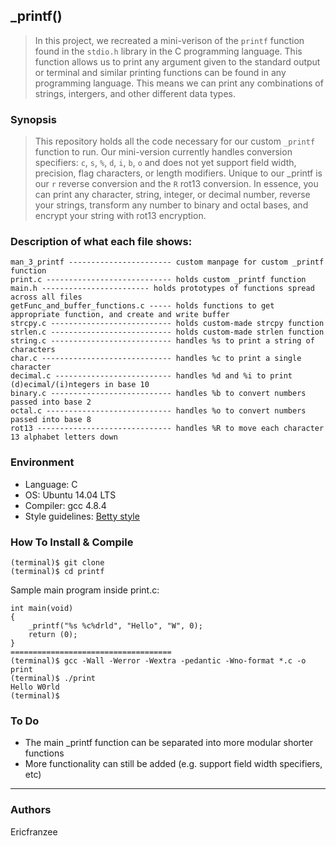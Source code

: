 ## \_printf()

> In this project, we recreated a mini-verison of the `printf` function found in
> the `stdio.h` library in the C programming language. This function allows
> us to print any argument given to the standard output or terminal and similar
> printing functions can be found in any programming language. This means we can
> print any combinations of strings, intergers, and other different data types.

### Synopsis

> This repository holds all the code necessary for our custom `_printf`
> function to run. Our mini-version currently handles conversion specifiers:
> `c`, `s`, `%`, `d`, `i`, `b`, `o` and does not yet
> support field width, precision, flag characters, or length modifiers. Unique to our \_printf is our `r`
> reverse conversion and the `R` rot13 conversion. In essence, you can
> print any character, string, integer, or decimal number, reverse your strings,
> transform any number to binary and octal bases, and encrypt your string with rot13 encryption.

### Description of what each file shows:

```
man_3_printf ----------------------- custom manpage for custom _printf function
print.c ---------------------------- holds custom _printf function
main.h ------------------------ holds prototypes of functions spread across all files
getFunc_and_buffer_functions.c ----- holds functions to get appropriate function, and create and write buffer
strcpy.c --------------------------- holds custom-made strcpy function
strlen.c --------------------------- holds custom-made strlen function
string.c --------------------------- handles %s to print a string of characters
char.c ----------------------------- handles %c to print a single character
decimal.c -------------------------- handles %d and %i to print (d)ecimal/(i)ntegers in base 10
binary.c --------------------------- handles %b to convert numbers passed into base 2
octal.c ---------------------------- handles %o to convert numbers passed into base 8
rot13 ------------------------------ handles %R to move each character 13 alphabet letters down
```

### Environment

- Language: C
- OS: Ubuntu 14.04 LTS
- Compiler: gcc 4.8.4
- Style guidelines: [Betty style](https://github.com/mainschool/Betty/wiki)

### How To Install & Compile

```
(terminal)$ git clone
(terminal)$ cd printf
```

Sample main program inside print.c:

```
int main(void)
{
	_printf("%s %c%drld", "Hello", "W", 0);
	return (0);
}
====================================
(terminal)$ gcc -Wall -Werror -Wextra -pedantic -Wno-format *.c -o print
(terminal)$ ./print
Hello W0rld
(terminal)$
```

### To Do

- The main \_printf function can be separated into more modular shorter functions
- More functionality can still be added (e.g. support field width specifiers, etc)

---

### Authors

Ericfranzee
